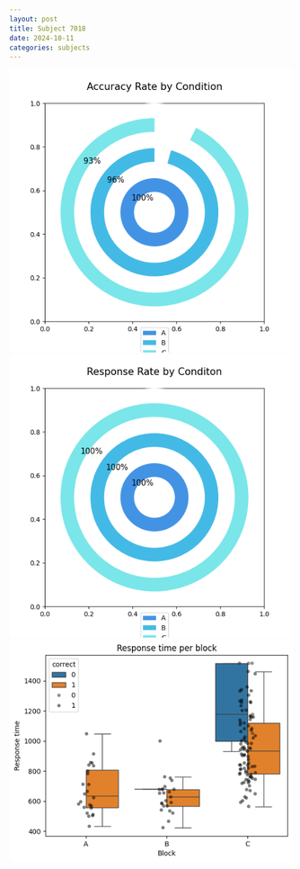 ```yaml
---
layout: post
title: Subject 7018
date: 2024-10-11
categories: subjects
---
```


![](data/7018/run-3/7018_accuracy_rate.png)
![](data/7018/run-3/7018_response_rate.png)
![](data/7018/run-3/7018_rt.png)

